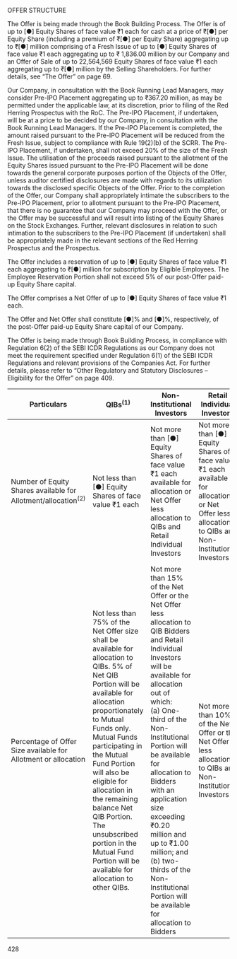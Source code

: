 OFFER STRUCTURE

The Offer is being made through the Book Building Process. The Offer is of up to [●] Equity Shares of face value ₹1 each for cash at a price of ₹[●] per Equity Share (including a premium of ₹[●] per Equity Share) aggregating up to ₹[●] million comprising of a Fresh Issue of up to [●] Equity Shares of face value ₹1 each aggregating up to ₹ 1,836.00 million by our Company and an Offer of Sale of up to 22,564,569 Equity Shares of face value ₹1 each aggregating up to ₹[●] million by the Selling Shareholders. For further details, see “The Offer” on page 69.

Our Company, in consultation with the Book Running Lead Managers, may consider Pre-IPO Placement aggregating up to ₹367.20 million, as may be permitted under the applicable law, at its discretion, prior to filing of the Red Herring Prospectus with the RoC. The Pre-IPO Placement, if undertaken, will be at a price to be decided by our Company, in consultation with the Book Running Lead Managers. If the Pre-IPO Placement is completed, the amount raised pursuant to the Pre-IPO Placement will be reduced from the Fresh Issue, subject to compliance with Rule 19(2)(b) of the SCRR. The Pre-IPO Placement, if undertaken, shall not exceed 20% of the size of the Fresh Issue. The utilisation of the proceeds raised pursuant to the allotment of the Equity Shares issued pursuant to the Pre-IPO Placement will be done towards the general corporate purposes portion of the Objects of the Offer, unless auditor certified disclosures are made with regards to its utilization towards the disclosed specific Objects of the Offer. Prior to the completion of the Offer, our Company shall appropriately intimate the subscribers to the Pre-IPO Placement, prior to allotment pursuant to the Pre-IPO Placement, that there is no guarantee that our Company may proceed with the Offer, or the Offer may be successful and will result into listing of the Equity Shares on the Stock Exchanges. Further, relevant disclosures in relation to such intimation to the subscribers to the Pre-IPO Placement (if undertaken) shall be appropriately made in the relevant sections of the Red Herring Prospectus and the Prospectus.

The Offer includes a reservation of up to [●] Equity Shares of face value ₹1 each aggregating to ₹[●] million for subscription by Eligible Employees. The Employee Reservation Portion shall not exceed 5% of our post-Offer paid-up Equity Share capital.

The Offer comprises a Net Offer of up to [●] Equity Shares of face value ₹1 each.

The Offer and Net Offer shall constitute [●]% and [●]%, respectively, of the post-Offer paid-up Equity Share capital of our Company.

The Offer is being made through Book Building Process, in compliance with Regulation 6(2) of the SEBI ICDR Regulations as our Company does not meet the requirement specified under Regulation 6(1) of the SEBI ICDR Regulations and relevant provisions of the Companies Act. For further details, please refer to “Other Regulatory and Statutory Disclosures – Eligibility for the Offer” on page 409.

<table><thead><tr><th>Particulars</th><th>QIBs<sup>(1)</sup></th><th>Non-Institutional Investors</th><th>Retail Individual Investors</th><th>Eligible Employees</th></tr></thead><tbody><tr><td>Number of Equity Shares available for Allotment/allocation<sup>(2)</sup></td><td>Not less than [●] Equity Shares of face value ₹1 each</td><td>Not more than [●] Equity Shares of face value ₹1 each available for allocation or Net Offer less allocation to QIBs and Retail Individual Investors</td><td>Not more than [●] Equity Shares of face value ₹1 each available for allocation or Net Offer less allocation to QIBs and Non-Institutional Investors</td><td>Not more than [●] Equity Shares of face value ₹1 each aggregating up to ₹[●] million</td></tr><tr><td>Percentage of Offer Size available for Allotment or allocation</td><td>Not less than 75% of the Net Offer size shall be available for allocation to QIBs. 5% of Net QIB Portion will be available for allocation proportionately to Mutual Funds only. Mutual Funds participating in the Mutual Fund Portion will also be eligible for allocation in the remaining balance Net QIB Portion. The unsubscribed portion in the Mutual Fund Portion will be available for allocation to other QIBs.</td><td>Not more than 15% of the Net Offer or the Net Offer less allocation to QIB Bidders and Retail Individual Investors will be available for allocation out of which:<br>(a) One-third of the Non-Institutional Portion will be available for allocation to Bidders with an application size exceeding ₹0.20 million and up to ₹1.00 million; and<br>(b) two-thirds of the Non-Institutional Portion will be available for allocation to Bidders</td><td>Not more than 10% of the Net Offer or the Net Offer less allocation to QIBs and Non-Institutional Investors</td><td>The Employee Reservation Portion constitutes up to [●]% of the post-Offer paid-up equity share capital of our Company</td></tr></tbody></table>

428
